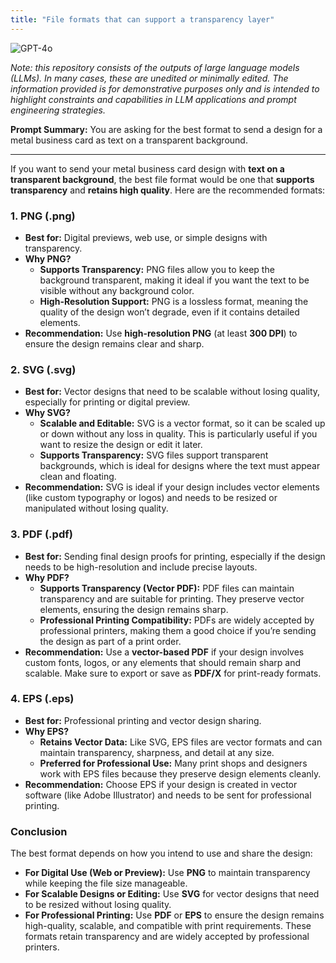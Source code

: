```yaml
---
title: "File formats that can support a transparency layer"
---
```

![GPT-4o](https://img.shields.io/badge/GPT--4o-3333FF?style=for-the-badge&logo=openai&logoColor=white)



*Note: this repository consists of the outputs of large language models (LLMs). In many cases, these are unedited or minimally edited. The information provided is for demonstrative purposes only and is intended to highlight constraints and capabilities in LLM applications and prompt engineering strategies.*


**Prompt Summary:** You are asking for the best format to send a design for a metal business card as text on a transparent background.

---

If you want to send your metal business card design with **text on a transparent background**, the best file format would be one that **supports transparency** and **retains high quality**. Here are the recommended formats:

### **1. PNG (.png)**
   - **Best for:** Digital previews, web use, or simple designs with transparency.
   - **Why PNG?**
     - **Supports Transparency:** PNG files allow you to keep the background transparent, making it ideal if you want the text to be visible without any background color.
     - **High-Resolution Support:** PNG is a lossless format, meaning the quality of the design won’t degrade, even if it contains detailed elements.
   - **Recommendation:** Use **high-resolution PNG** (at least **300 DPI**) to ensure the design remains clear and sharp.

### **2. SVG (.svg)**
   - **Best for:** Vector designs that need to be scalable without losing quality, especially for printing or digital preview.
   - **Why SVG?**
     - **Scalable and Editable:** SVG is a vector format, so it can be scaled up or down without any loss in quality. This is particularly useful if you want to resize the design or edit it later.
     - **Supports Transparency:** SVG files support transparent backgrounds, which is ideal for designs where the text must appear clean and floating.
   - **Recommendation:** SVG is ideal if your design includes vector elements (like custom typography or logos) and needs to be resized or manipulated without losing quality.

### **3. PDF (.pdf)**
   - **Best for:** Sending final design proofs for printing, especially if the design needs to be high-resolution and include precise layouts.
   - **Why PDF?**
     - **Supports Transparency (Vector PDF):** PDF files can maintain transparency and are suitable for printing. They preserve vector elements, ensuring the design remains sharp.
     - **Professional Printing Compatibility:** PDFs are widely accepted by professional printers, making them a good choice if you’re sending the design as part of a print order.
   - **Recommendation:** Use a **vector-based PDF** if your design involves custom fonts, logos, or any elements that should remain sharp and scalable. Make sure to export or save as **PDF/X** for print-ready formats.

### **4. EPS (.eps)**
   - **Best for:** Professional printing and vector design sharing.
   - **Why EPS?**
     - **Retains Vector Data:** Like SVG, EPS files are vector formats and can maintain transparency, sharpness, and detail at any size.
     - **Preferred for Professional Use:** Many print shops and designers work with EPS files because they preserve design elements cleanly.
   - **Recommendation:** Choose EPS if your design is created in vector software (like Adobe Illustrator) and needs to be sent for professional printing.

### **Conclusion**
The best format depends on how you intend to use and share the design:
- **For Digital Use (Web or Preview):** Use **PNG** to maintain transparency while keeping the file size manageable.
- **For Scalable Designs or Editing:** Use **SVG** for vector designs that need to be resized without losing quality.
- **For Professional Printing:** Use **PDF** or **EPS** to ensure the design remains high-quality, scalable, and compatible with print requirements. These formats retain transparency and are widely accepted by professional printers.